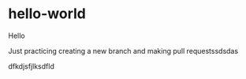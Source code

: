 # hello-world

Hello

Just practicing creating a new branch and making pull requestssdsdas 

dfkdjsfjlksdfld
